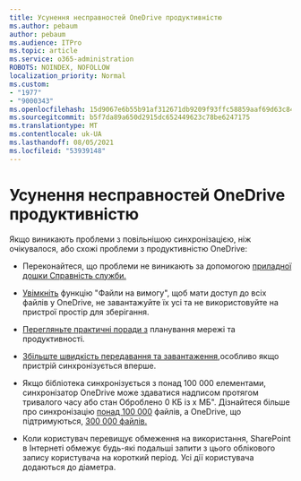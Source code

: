 ```yaml
---
title: Усунення несправностей OneDrive продуктивністю
ms.author: pebaum
author: pebaum
ms.audience: ITPro
ms.topic: article
ms.service: o365-administration
ROBOTS: NOINDEX, NOFOLLOW
localization_priority: Normal
ms.custom:
- "1977"
- "9000343"
ms.openlocfilehash: 15d9067e6b55b91af312671db9209f93ffc58859aaf69d63c84dbc354aff3dd3
ms.sourcegitcommit: b5f7da89a650d2915dc652449623c78be6247175
ms.translationtype: MT
ms.contentlocale: uk-UA
ms.lasthandoff: 08/05/2021
ms.locfileid: "53939148"
---
```

# <a name="troubleshoot-onedrive-performance"></a>Усунення несправностей OneDrive продуктивністю

Якщо виникають проблеми з повільнішою синхронізацією, ніж очікувалося, або схожі проблеми з продуктивністю OneDrive:

- Переконайтеся, що проблеми не виникають за допомогою [приладної дошки Справність служби.](https://portal.office.com/adminportal/home?ref=/servicehealth)

- [Увімкніть](https://support.office.com/article/save-disk-space-with-onedrive-files-on-demand-for-windows-10-0e6860d3-d9f3-4971-b321-7092438fb38e) функцію "Файли на вимогу", щоб мати доступ до всіх файлів у OneDrive, не завантажуйте їх усі та не використовуйте на пристрої простір для зберігання.

- [Перегляньте практичні поради з](https://docs.microsoft.com/office365/enterprise/network-planning-and-performance) планування мережі та продуктивності.

- [Збільште швидкість передавання та завантаження,](https://support.office.com/article/maximize-upload-and-download-speed-8eeadfb8-501f-406d-997b-98ab6ff67f43)особливо якщо пристрій синхронізується вперше.

- Якщо бібліотека синхронізується з понад 100 000 елементами, синхронізатор OneDrive може здаватися надписом протягом тривалого часу або стан Оброблено 0 КБ із x МБ". Дізнайтеся більше про синхронізацію [понад 100 000](https://support.office.com/article/invalid-file-names-and-file-types-in-onedrive-onedrive-for-business-and-sharepoint-64883a5d-228e-48f5-b3d2-eb39e07630fa) файлів, а OneDrive, що підтримуються, [300 000 файлів.](https://support.office.com/article/invalid-file-names-and-file-types-in-onedrive-onedrive-for-business-and-sharepoint-64883a5d-228e-48f5-b3d2-eb39e07630fa)

- Коли користувач перевищує обмеження на використання, SharePoint в Інтернеті обмежує будь-які подальші запити з цього облікового запису користувача на короткий період. Усі дії користувача додаються до діаметра.
